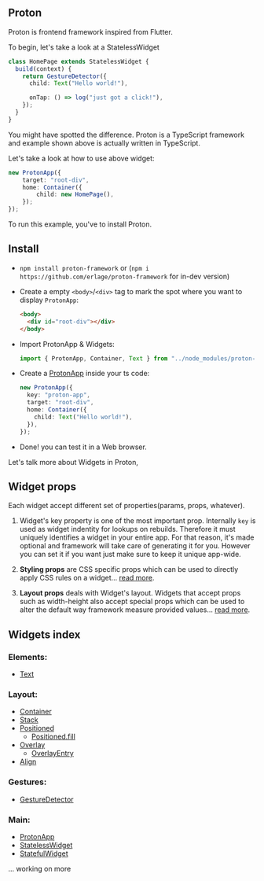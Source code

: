 ## Proton

Proton is frontend framework inspired from Flutter.

To begin, let's take a look at a StatelessWidget

```typescript
class HomePage extends StatelessWidget {
  build(context) {
    return GestureDetector({
      child: Text("Hello world!"),

      onTap: () => log("just got a click!"),
    });
  }
}
```

You might have spotted the difference. Proton is a TypeScript framework and example shown above is actually written in TypeScript.

Let's take a look at how to use above widget:

```typescript
new ProtonApp({
    target: "root-div",
    home: Container({
        child: new HomePage(),
    });
});
```

To run this example, you've to install Proton.

## Install

- `npm install proton-framework` or (`npm i https://github.com/erlage/proton-framework` for in-dev version)

- Create a empty `<body>`/`<div>` tag to mark the spot where you want to display `ProtonApp`:

  ```html
  <body>
    <div id="root-div"></div>
  </body>
  ```

- Import ProtonApp & Widgets:

  ```typescript
  import { ProtonApp, Container, Text } from "../node_modules/proton-framework/dist/proton.js";
  ```

- Create a [ProtonApp](https://github.com/erlage/proton-framework/blob/main/src/proton/widgets/main/proton_app.ts) inside your ts code:

  ```typescript
  new ProtonApp({
    key: "proton-app",
    target: "root-div",
    home: Container({
      child: Text("Hello world!"),
    }),
  });
  ```

- Done! you can test it in a Web browser.

Let's talk more about Widgets in Proton,

## Widget props

Each widget accept different set of properties(params, props, whatever).

1. Widget's key property is one of the most important prop. Internally `key` is used as widget indentity for lookups on rebuilds. Therefore it must uniquely identifies a widget in your entire app. For that reason, it's made optional and framework will take care of generating it for you. However you can set it if you want just make sure to keep it unique app-wide.

2. **Styling props** are CSS specific props which can be used to directly apply CSS rules on a widget... [read more](https://github.com/erlage/proton-framework/blob/main/doc/props/styling_props.md).

3. **Layout props** deals with Widget's layout. Widgets that accept props such as width-height also accept special props which can be used to alter the default way framework measure provided values... [read more](https://github.com/erlage/proton-framework/blob/main/doc/props/layout_props.md).

## Widgets index

### Elements:

- [Text](https://github.com/erlage/proton-framework/blob/main/doc/widget/elements/text.md)

### Layout:

- [Container](https://github.com/erlage/proton-framework/blob/main/doc/widget/layout/container.md)
- [Stack](https://github.com/erlage/proton-framework/blob/main/doc/widget/layout/stack.md)
- [Positioned](https://github.com/erlage/proton-framework/blob/main/doc/widget/layout/positioned.md)
  - [Positioned.fill](https://github.com/erlage/proton-framework/blob/main/doc/widget/layout/positioned.fill.md)
- [Overlay](https://github.com/erlage/proton-framework/blob/main/doc/widget/layout/overlay.md)
  - [OverlayEntry](https://github.com/erlage/proton-framework/blob/main/doc/widget/layout/overlay.md)
- [Align](https://github.com/erlage/proton-framework/blob/main/doc/widget/layout/align.md)

### Gestures:

- [GestureDetector](https://github.com/erlage/proton-framework/blob/main/doc/widget/gestures/gesture_detector.md)

### Main:

- [ProtonApp](https://github.com/erlage/proton-framework/blob/main/doc/widget/main/proton_app.md)
- [StatelessWidget](https://github.com/erlage/proton-framework/blob/main/doc/widget/main/stateless_widget.md)
- [StatefulWidget](https://github.com/erlage/proton-framework/blob/main/doc/widget/main/stateful_widget.md)

... working on more
